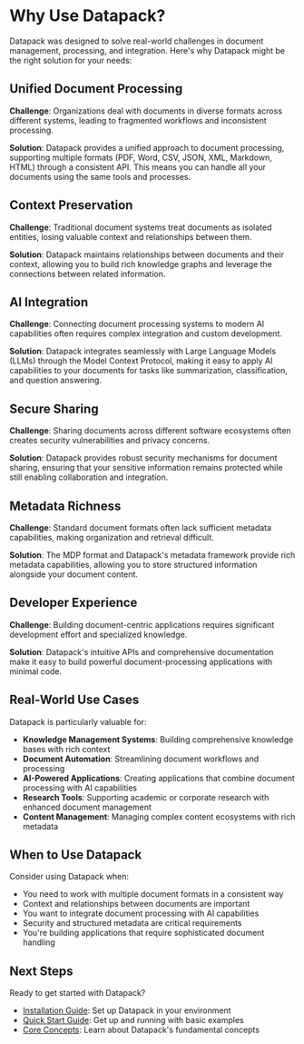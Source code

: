 # Why Use Datapack?

Datapack was designed to solve real-world challenges in document management, processing, and integration. Here's why Datapack might be the right solution for your needs:

## Unified Document Processing

**Challenge**: Organizations deal with documents in diverse formats across different systems, leading to fragmented workflows and inconsistent processing.

**Solution**: Datapack provides a unified approach to document processing, supporting multiple formats (PDF, Word, CSV, JSON, XML, Markdown, HTML) through a consistent API. This means you can handle all your documents using the same tools and processes.

## Context Preservation

**Challenge**: Traditional document systems treat documents as isolated entities, losing valuable context and relationships between them.

**Solution**: Datapack maintains relationships between documents and their context, allowing you to build rich knowledge graphs and leverage the connections between related information.

## AI Integration

**Challenge**: Connecting document processing systems to modern AI capabilities often requires complex integration and custom development.

**Solution**: Datapack integrates seamlessly with Large Language Models (LLMs) through the Model Context Protocol, making it easy to apply AI capabilities to your documents for tasks like summarization, classification, and question answering.

## Secure Sharing

**Challenge**: Sharing documents across different software ecosystems often creates security vulnerabilities and privacy concerns.

**Solution**: Datapack provides robust security mechanisms for document sharing, ensuring that your sensitive information remains protected while still enabling collaboration and integration.

## Metadata Richness

**Challenge**: Standard document formats often lack sufficient metadata capabilities, making organization and retrieval difficult.

**Solution**: The MDP format and Datapack's metadata framework provide rich metadata capabilities, allowing you to store structured information alongside your document content.

## Developer Experience

**Challenge**: Building document-centric applications requires significant development effort and specialized knowledge.

**Solution**: Datapack's intuitive APIs and comprehensive documentation make it easy to build powerful document-processing applications with minimal code.

## Real-World Use Cases

Datapack is particularly valuable for:

- **Knowledge Management Systems**: Building comprehensive knowledge bases with rich context
- **Document Automation**: Streamlining document workflows and processing
- **AI-Powered Applications**: Creating applications that combine document processing with AI capabilities
- **Research Tools**: Supporting academic or corporate research with enhanced document management
- **Content Management**: Managing complex content ecosystems with rich metadata

## When to Use Datapack

Consider using Datapack when:

- You need to work with multiple document formats in a consistent way
- Context and relationships between documents are important
- You want to integrate document processing with AI capabilities
- Security and structured metadata are critical requirements
- You're building applications that require sophisticated document handling

## Next Steps

Ready to get started with Datapack?

- [Installation Guide](installation.md): Set up Datapack in your environment
- [Quick Start Guide](quick-start.md): Get up and running with basic examples
- [Core Concepts](concepts/index.md): Learn about Datapack's fundamental concepts 
